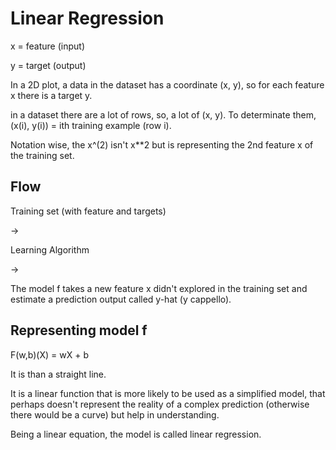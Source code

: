 # Linear Regression

x = feature (input)

y = target (output)

In a 2D plot,  a data in the dataset has a coordinate (x, y), so for each feature x there is a target y.

in a dataset there are a lot of rows, so, a lot of (x, y). To determinate them, (x(i), y(i)) = ith training example (row i).

Notation wise, the x^(2) isn't x**2 but is representing the 2nd feature x of the training set.

## Flow

Training set (with feature and targets) 

->

Learning Algorithm 

->

The model f takes a new feature x didn't explored in the training set and estimate a prediction output called y-hat (y cappello).

## Representing model f

F(w,b)(X) = wX + b

It is than a straight line.

It is a linear function that is more likely to be used as a simplified model, that perhaps doesn't represent the reality of a complex prediction (otherwise there would be a curve) but help in understanding.

Being a linear equation, the model is called linear regression. 


